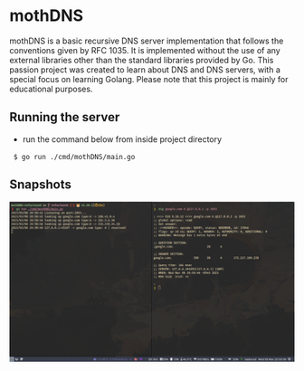  
# mothDNS

mothDNS is a basic recursive DNS server implementation that follows the conventions given by RFC 1035. It is implemented without the use of any external libraries other than the standard libraries provided by Go. This passion project was created to learn about DNS and DNS servers, with a special focus on learning Golang. Please note that this project is mainly for educational purposes.

## Running the server
- run the command below from inside project directory
```shell
 $ go run ./cmd/mothDNS/main.go
```

## Snapshots
![snapshot1](assets/screenshot.png)



